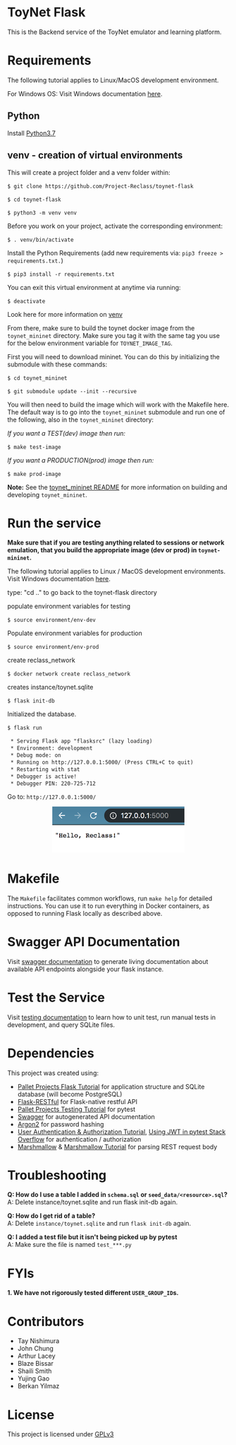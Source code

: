 # ToyNet Flask
This is the Backend service of the ToyNet emulator and learning platform.

# Requirements
The following tutorial applies to Linux/MacOS development environment. 

For Windows OS: Visit Windows documentation [here](documentation/windows.md).

## Python
Install [Python3.7](https://www.python.org/downloads/)

## venv - creation of virtual environments
This will create a project folder and a venv folder within:
```
$ git clone https://github.com/Project-Reclass/toynet-flask
```
```
$ cd toynet-flask
```
```
$ python3 -m venv venv
```

Before you work on your project, activate the corresponding environment:
```
$ . venv/bin/activate
```

Install the Python Requirements (add new requirements via: `pip3 freeze > requirements.txt.`)
```
$ pip3 install -r requirements.txt
```

You can exit this virtual environment at anytime via running:
```
$ deactivate
```

Look here for more information on [venv](https://docs.python.org/3/library/venv.html)


From there, make sure to build the toynet docker image from the `toynet_mininet` directory.
Make sure  you tag it with the same tag you use for the below environment variable for `TOYNET_IMAGE_TAG`. 

First you will need to download mininet. You can do this by initializing the submodule with these commands:
```
$ cd toynet_mininet
```
```
$ git submodule update --init --recursive
```

You will then need to build the image which will work with the Makefile here. The default way is to go into the `toynet_mininet` submodule and run one of the following, also in the `toynet_mininet` directory:

*If you want a TEST(dev) image then run:*
```
$ make test-image
```

*If you want a PRODUCTION(prod) image then run:*
```
$ make prod-image
```


**Note:** See the [toynet_mininet README](https://github.com/Project-Reclass/toynet-flask/blob/main/toynet_mininet/README.md) for more information on building and developing `toynet_mininet`.

# Run the service
**Make sure that if you are testing anything related to sessions or network emulation, that you build the appropriate image (dev or prod) in `toynet-mininet`.**

The following tutorial applies to Linux / MacOS development environments. Visit Windows documentation [here](documentation/windows.md).

type: "cd .." to go back to the toynet-flask directory


populate environment variables for testing

```
$ source environment/env-dev
```

Populate environment variables for production

```
$ source environment/env-prod
```

create reclass_network

```
$ docker network create reclass_network
```

 creates instance/toynet.sqlite

```
$ flask init-db 
```

Initialized the database.

```
$ flask run
```
```
 * Serving Flask app "flasksrc" (lazy loading)
 * Environment: development
 * Debug mode: on
 * Running on http://127.0.0.1:5000/ (Press CTRL+C to quit)
 * Restarting with stat
 * Debugger is active!
 * Debugger PIN: 220-725-712
```

Go to: `http://127.0.0.1:5000/`
<p align="center"> <kbd> <img src="documentation/images/hello-reclass.png" width="300" /> </kbd> </p>

# Makefile
The `Makefile` facilitates common workflows, run `make help` for detailed instructions.
You can use it to run everything in Docker containers, as opposed to running Flask locally as described above.

# Swagger API Documentation

Visit [swagger documentation](documentation/swagger.md) to generate living documentation about available API endpoints alongside your flask instance.

# Test the Service

Visit [testing documentation](documentation/testing.md) to learn how to unit test, run manual tests in development, and query SQLite files.

# Dependencies

This project was created using:
- [Pallet Projects Flask Tutorial](https://flask.palletsprojects.com/en/1.1.x/) for application structure and SQLite database (will become PostgreSQL)
- [Flask-RESTful](https://flask-restful.readthedocs.io/en/latest/quickstart.html) for Flask-native restful API
- [Pallet Projects Testing Tutorial](https://flask.palletsprojects.com/en/1.1.x/testing/) for pytest
- [Swagger](https://swagger.io/) for autogenerated API documentation
- [Argon2](https://argon2-cffi.readthedocs.io/en/stable/argon2.html) for password hashing
- [User Authentication & Authorization Tutorial](https://dev.to/paurakhsharma/flask-rest-api-part-3-authentication-and-authorization-5935), [Using JWT in pytest Stack Overflow](https://stackoverflow.com/questions/46846762/flask-jwt-extended-fake-authorization-header-during-testing-pytest) for authentication / authorization
- [Marshmallow](https://marshmallow.readthedocs.io/en/stable/index.html) & [Marshmallow Tutorial](https://www.cameronmacleod.com/blog/better-validation-flask-marshmallow) for parsing REST request body

# Troubleshooting

**Q: How do I use a table I added in `schema.sql` or `seed_data/<resource>.sql`?**<br/>
A: Delete instance/toynet.sqlite and run flask init-db again.

**Q: How do I get rid of a table?**<br/>
A: Delete `instance/toynet.sqlite` and run `flask init-db` again.

**Q: I added a test file but it isn't being picked up by pytest**<br/>
A: Make sure the file is named `test_***.py`

# FYIs

**1. We have not rigorously tested different `USER_GROUP_ID`s.**


# Contributors

* Tay Nishimura
* John Chung
* Arthur Lacey
* Blaze Bissar
* Shaili Smith
* Yujing Gao
* Berkan Yilmaz


# License
This project is licensed under [GPLv3](/LICENSE)
